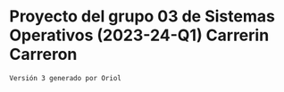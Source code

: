 # Proyecto del grupo 03 de Sistemas Operativos (2023-24-Q1) Carrerin Carreron
 
    Versión 3 generado por Oriol
